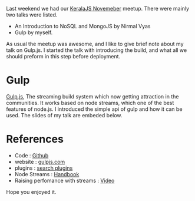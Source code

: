 <!--


---
 "Slides: Gulp"
excerpt: "Slides of my talk 'Gulp' at keralaJS meetup "
date: 2014-11-27 00:00:00 IST
updated: 2014-11-27 00:00:00 IST
categories: slides, talks
---

-->
<!DOCTYPE html>
<html>

<head>
  <title>basic-git-workflow</title>
  <meta charset="utf-8">
  <meta name="viewport" content="width=device-width, initial-scale=1.0">


  <link rel="stylesheet" href="./css/bootstrap.css">
  <link rel="stylesheet" href="./css/bootstrap.grid.css">
  <link rel="stylesheet" href="./css/bootstrap.min.css">
  <link rel="stylesheet" href="./css/bootstrap-reboot.min.css">
  <link rel="stylesheet" href="./css/bootstrap.css.map">
  <link rel="stylesheet" href="./css/blog-home.css">
  <link rel="stylesheet" href="./css/prism.css">
  <script async defer src="./css/prism.js"></script>
</head>

<body>

Last weekend we had our [KeralaJS Novemeber](http://keralajs.org/2014/11/21/keralajs-meetup-november-2014) meetup. There were mainly two talks were listed.

- An Introduction to NoSQL and MongoJS by Nirmal Vyas
- Gulp by myself.

As usual the meetup was awesome, and I like to give brief note about my talk on Gulp.js.
I started the talk with introducing the build, and what all we should preform in this step before deployment.

# Gulp

[Gulp.js](http://gulpjs.com/), The streaming build system which now getting attraction in the communities. It works based on node streams, which one of the best features of node.js. I introduced the simple api of gulp and how it can be used. The slides of my talk are embeded below.

<script async class="speakerdeck-embed" data-id="b77a6f4053c30132df953eb48fbcf7a8" data-ratio="1.29456384323641" src="//speakerdeck.com/assets/embed.js"></script>

# References

- Code : [Github](https://github.com/wearefractal/gulp)
- website : [gulpjs.com](http://gulpjs.com/)
- plugins : [search plugins](http://gulpjs.com/plugins)
- Node Streams : [Handbook](https://github.com/substack/stream-handbook/)
- Raising perfomance with streams : [Video](https://www.youtube.com/watch?v=QgEuZ52OZtU)

Hope you enjoyed it.
